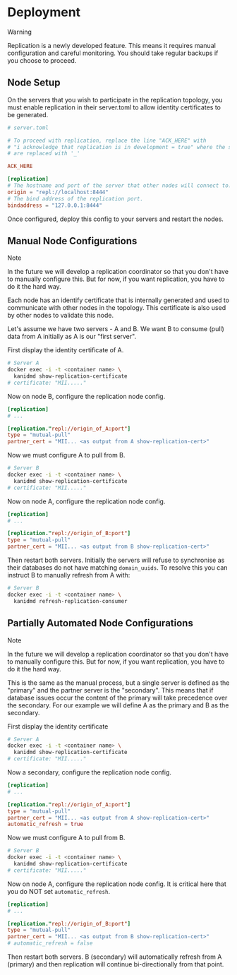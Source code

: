 # Deployment

> [!WARNING]
>
> Replication is a newly developed feature. This means it requires manual configuration and careful
> monitoring. You should take regular backups if you choose to proceed.

## Node Setup

On the servers that you wish to participate in the replication topology, you must enable replication
in their server.toml to allow identity certificates to be generated.

```toml
# server.toml

# To proceed with replication, replace the line "ACK_HERE" with
# "i acknowledge that replication is in development = true" where the spaces
# are replaced with '_'

ACK_HERE

[replication]
# The hostname and port of the server that other nodes will connect to.
origin = "repl://localhost:8444"
# The bind address of the replication port.
bindaddress = "127.0.0.1:8444"
```

Once configured, deploy this config to your servers and restart the nodes.

## Manual Node Configurations

> [!NOTE]
>
> In the future we will develop a replication coordinator so that you don't have to manually
> configure this. But for now, if you want replication, you have to do it the hard way.

Each node has an identify certificate that is internally generated and used to communicate with
other nodes in the topology. This certificate is also used by other nodes to validate this node.

Let's assume we have two servers - A and B. We want B to consume (pull) data from A initially as A
is our "first server".

First display the identity certificate of A.

```bash
# Server A
docker exec -i -t <container name> \
  kanidmd show-replication-certificate
# certificate: "MII....."
```

Now on node B, configure the replication node config.

```toml
[replication]
# ...

[replication."repl://origin_of_A:port"]
type = "mutual-pull"
partner_cert = "MII... <as output from A show-replication-cert>"
```

Now we must configure A to pull from B.

```bash
# Server B
docker exec -i -t <container name> \
  kanidmd show-replication-certificate
# certificate: "MII....."
```

Now on node A, configure the replication node config.

```toml
[replication]
# ...

[replication."repl://origin_of_B:port"]
type = "mutual-pull"
partner_cert = "MII... <as output from B show-replication-cert>"
```

Then restart both servers. Initially the servers will refuse to synchronise as their databases do
not have matching `domain_uuids`. To resolve this you can instruct B to manually refresh from A
with:

```bash
# Server B
docker exec -i -t <container name> \
  kanidmd refresh-replication-consumer
```

## Partially Automated Node Configurations

> [!NOTE]
>
> In the future we will develop a replication coordinator so that you don't have to manually
> configure this. But for now, if you want replication, you have to do it the hard way.

This is the same as the manual process, but a single server is defined as the "primary" and the
partner server is the "secondary". This means that if database issues occur the content of the
primary will take precedence over the secondary. For our example we will define A as the primary and
B as the secondary.

First display the identity certificate

```bash
# Server A
docker exec -i -t <container name> \
  kanidmd show-replication-certificate
# certificate: "MII....."
```

Now a secondary, configure the replication node config.

```toml
[replication]
# ...

[replication."repl://origin_of_A:port"]
type = "mutual-pull"
partner_cert = "MII... <as output from A show-replication-cert>"
automatic_refresh = true
```

Now we must configure A to pull from B.

```bash
# Server B
docker exec -i -t <container name> \
  kanidmd show-replication-certificate
# certificate: "MII....."
```

Now on node A, configure the replication node config. It is critical here that you do NOT set
`automatic_refresh`.

```toml
[replication]
# ...

[replication."repl://origin_of_B:port"]
type = "mutual-pull"
partner_cert = "MII... <as output from B show-replication-cert>"
# automatic_refresh = false
```

Then restart both servers. B (secondary) will automatically refresh from A (primary) and then
replication will continue bi-directionally from that point.
